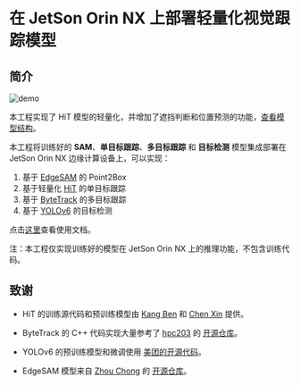 # 在 JetSon Orin NX 上部署轻量化视觉跟踪模型

## 简介

![demo](images/SOT.gif)

本工程实现了 HiT 模型的轻量化，并增加了遮挡判断和位置预测的功能，[查看模型结构](images/HiT.png)。

本工程将训练好的 __SAM__、__单目标跟踪__、__多目标跟踪__ 和 __目标检测__ 模型集成部署在 JetSon Orin NX 边缘计算设备上，可以实现：
1. 基于 [EdgeSAM](https://arxiv.org/abs/2312.06660) 的 Point2Box 
2. 基于轻量化 [HiT](https://arxiv.org/abs/2308.06904) 的单目标跟踪
3. 基于 [ByteTrack](https://arxiv.org/abs/2110.06864) 的多目标跟踪
4. 基于 [YOLOv6](https://arxiv.org/abs/2209.02976) 的目标检测

点击[这里](docs/README.md)查看使用文档。

注：本工程仅实现训练好的模型在 JetSon Orin NX 上的推理功能，不包含训练代码。

## 致谢

* HiT 的训练源代码和预训练模型由 [Kang Ben](https://github.com/kangben258) 和 [Chen Xin](https://github.com/chenxin-dlut) 提供。

* ByteTrack 的 C++ 代码实现大量参考了 [hpc203](https://github.com/hpc203) 的 [开源仓库](https://github.com/hpc203/bytetrack-opencv-onnxruntime)。

* YOLOv6 的预训练模型和微调使用 [美团的开源代码](https://github.com/meituan/yolov6)。

* EdgeSAM 模型来自 [Zhou Chong](https://github.com/chongzhou96) 的 [开源仓库](https://github.com/chongzhou96/EdgeSAM)。
